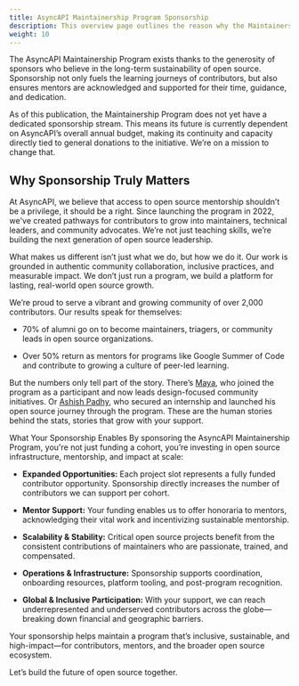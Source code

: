 ```yaml
---
title: AsyncAPI Maintainership Program Sponsorship
description: This overview page outlines the reason why the Maintainership Program needs sponsorship
weight: 10
---
```



The AsyncAPI Maintainership Program exists thanks to the generosity of sponsors who believe in the long-term sustainability of open source. Sponsorship not only fuels the learning journeys of contributors, but also ensures mentors are acknowledged and supported for their time, guidance, and dedication.

As of this publication, the Maintainership Program does not yet have a dedicated sponsorship stream. This means its future is currently dependent on AsyncAPI’s overall annual budget, making its continuity and capacity directly tied to general donations to the initiative. We’re on a mission to change that.

## Why Sponsorship Truly Matters

At AsyncAPI, we believe that access to open source mentorship shouldn’t be a privilege, it should be a right. Since launching the program in 2022, we've created pathways for contributors to grow into maintainers, technical leaders, and community advocates. We’re not just teaching skills, we’re building the next generation of open source leadership.

What makes us different isn’t just what we do, but how we do it. Our work is grounded in authentic community collaboration, inclusive practices, and measurable impact. We don’t just run a program, we build a platform for lasting, real-world open source growth.

We’re proud to serve a vibrant and growing community of over 2,000 contributors. Our results speak for themselves:

 - 70% of alumni go on to become maintainers, triagers, or community leads in open source organizations.

 - Over 50% return as mentors for programs like Google Summer of Code and contribute to growing a culture of peer-led learning.

But the numbers only tell part of the story. There’s [Maya](https://www.linkedin.com/in/aishatmuibudeen/), who joined the program as a participant and now leads design-focused community initiatives. Or [Ashish Padhy](https://www.linkedin.com/in/ashish-padhy3023/), who secured an internship and launched his open source journey through the program. These are the human stories behind the stats, stories that grow with your support.

What Your Sponsorship Enables
By sponsoring the AsyncAPI Maintainership Program, you're not just funding a cohort, you’re investing in open source infrastructure, mentorship, and impact at scale:

 - **Expanded Opportunities:** Each project slot represents a fully funded contributor opportunity. Sponsorship directly increases the number of contributors we can support per cohort.

 - **Mentor Support:** Your funding enables us to offer honoraria to mentors, acknowledging their vital work and incentivizing sustainable mentorship.

 - **Scalability & Stability:** Critical open source projects benefit from the consistent contributions of maintainers who are passionate, trained, and compensated.

 - **Operations & Infrastructure:** Sponsorship supports coordination, onboarding resources, platform tooling, and post-program recognition.

 - **Global & Inclusive Participation:** With your support, we can reach underrepresented and underserved contributors across the globe—breaking down financial and geographic barriers.

Your sponsorship helps maintain a program that’s inclusive, sustainable, and high-impact—for contributors, mentors, and the broader open source ecosystem.

Let’s build the future of open source together.